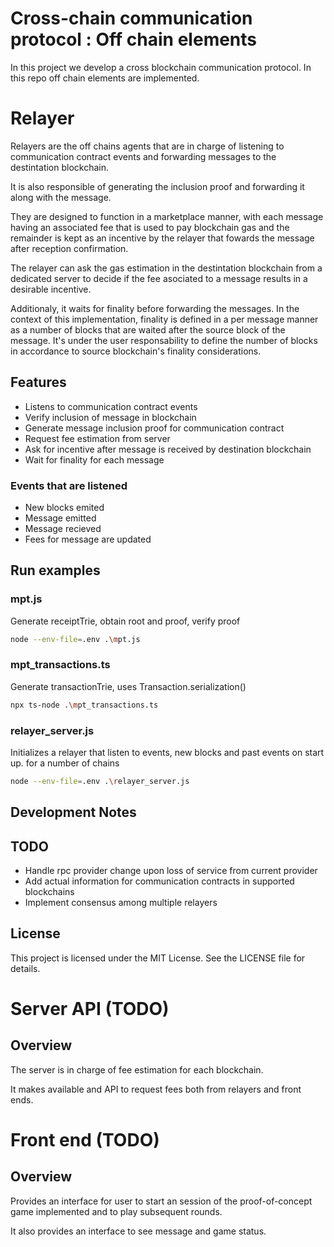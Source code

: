 # Cross-chain communication protocol : Off chain elements

In this project we develop a cross blockchain communication protocol.
In this repo off chain elements are implemented.

# Relayer

Relayers are the off chains agents that are in charge of listening to communication contract
events and forwarding messages to the destintation blockchain.

It is also responsible of generating the inclusion proof and forwarding it along with the message.

They are designed to function in a marketplace manner, with each message having an associated fee
that is used to pay blockchain gas and the remainder is kept as an incentive by the relayer that
fowards the message after reception confirmation.

The relayer can ask the gas estimation in the destintation blockchain from a dedicated server to decide if the fee asociated to a message results in a desirable incentive.

Additionaly, it waits for finality before forwarding the messages. In the context of this implementation, finality is defined in a per message manner as a number of blocks that are
waited after the source block of the message. It's under the user responsability to
define the number of blocks in accordance to source blockchain's finality considerations.

## Features

- Listens to communication contract events
- Verify inclusion of message in blockchain
- Generate message inclusion proof for communication contract
- Request fee estimation from server
- Ask for incentive after message is received by destination blockchain
- Wait for finality for each message

### Events that are listened

- New blocks emited
- Message emitted
- Message recieved
- Fees for message are updated

## Run examples

### mpt.js

Generate receiptTrie, obtain root and proof, verify proof

```bash
node --env-file=.env .\mpt.js
```

### mpt_transactions.ts

Generate transactionTrie, uses Transaction.serialization()

```bash
npx ts-node .\mpt_transactions.ts
```

### relayer_server.js

Initializes a relayer that listen to events, new blocks and past events on start up.
for a number of chains

```bash
node --env-file=.env .\relayer_server.js
```

## Development Notes

## TODO

- Handle rpc provider change upon loss of service from current provider
- Add actual information for communication contracts in supported blockchains
- Implement consensus among multiple relayers

## License

This project is licensed under the MIT License. See the LICENSE file for details.

# Server API (TODO)

## Overview

The server is in charge of fee estimation for each blockchain.

It makes available and API to request fees both from relayers and front ends.

# Front end (TODO)

## Overview

Provides an interface for user to start an session of the proof-of-concept game implemented
and to play subsequent rounds.

It also provides an interface to see message and game status.
